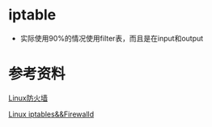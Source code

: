 # iptable
+ 实际使用90%的情况使用filter表，而且是在input和output

# 参考资料
[Linux防火墙](https://www.bilibili.com/video/BV1Su411D7Qx/?spm_id_from=pageDriver&vd_source=00c7bb189a105f317a347bc7d83911b5)

[Linux iptables&&Firewalld](https://firststory.feishu.cn/docs/doccnr9KMt9Ynbmv4oJIRWrh4vh)
